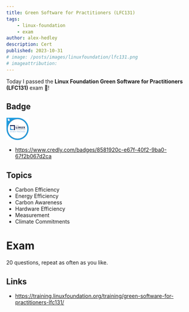 ```yaml
---
title: Green Software for Practitioners (LFC131)
tags:
    - linux-foundation
    - exam
author: alex-hedley
description: Cert
published: 2023-10-31
# image: /posts/images/linuxfoundation/lfc131.png
# imageattribution: 
---
```


<!-- # Linux Foundation Green Software for Practitioners (LFC131) -->

Today I passed the **Linux Foundation Green Software for Practitioners (LFC131)** exam 🎉!

## Badge

![Linux Foundation Green Software for Practitioners (LFC131](images/linuxfoundation/lfc131.png "Linux Foundation Green Software for Practitioners (LFC131")

- https://www.credly.com/badges/8581920c-e67f-40f2-9ba0-67f2b067d2ca

## Topics

- Carbon Efficiency
- Energy Efficiency
- Carbon Awareness
- Hardware Efficiency
- Measurement
- Climate Commitments

# Exam

20 questions, repeat as often as you like.

## Links

- https://training.linuxfoundation.org/training/green-software-for-practitioners-lfc131/

